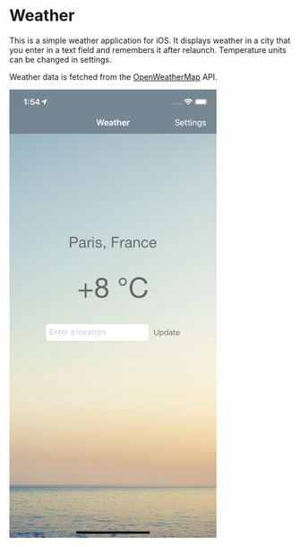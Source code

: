 #  Weather

This is a simple weather application for iOS. It displays weather in a city that you enter in
a text field and remembers it after relaunch. Temperature units can be changed in settings.

Weather data is fetched from the [OpenWeatherMap](https://openweathermap.org) API.

![Screenshot](screenshot.png)